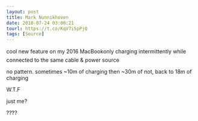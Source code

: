 ```yaml
---
layout: post
title: Mark Nunnikhoven
date: 2018-07-24 03:00:21
tourl: https://t.co/KqV7i5pPjQ
tags: [Source]
---
```

cool new feature on my 2016 MacBookonly charging intermittently  while connected to the same cable &amp; power source

no pattern. sometimes ~10m of charging then ~30m of not, back to 18m of charging

W.T.F

just me?

????